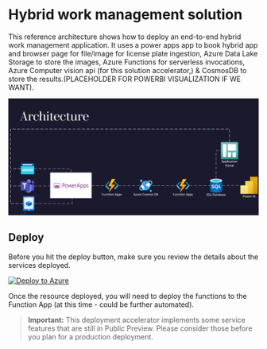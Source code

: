 # Hybrid work management solution 

This reference architecture shows how to deploy an end-to-end hybrid work management application. It uses a  power apps app to book hybrid app and browser page for file/image for license plate ingestion, Azure Data Lake Storage to store the images, Azure Functions for serverless invocations, Azure Computer vision api (for this solution accelerator,) & CosmosDB to store the results.(PLACEHOLDER FOR POWERBI VISUALIZATION IF WE WANT). 

![](./_images/Architecture.jpg)

## Deploy

Before you hit the deploy button, make sure you review the details about the services deployed.

[![Deploy to Azure](https://aka.ms/deploytoazurebutton)](https://portal.azure.com/#create/Microsoft.Template/uri/https%3A%2F%2Fgithub.com%2Fabhishektyagi9%2Fhybrridworkmgmt%2Fblob%2Fmaster%2FARMTemplates%2Fhybridworktemplatedeployment.json)

Once the resource deployed, you will need to deploy the functions to the Function App (at this time - could be further automated).

> **Important:** This deployment accelerator implements some service features that are still in Public Preview. Please consider those before you plan for a production deployment.
